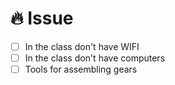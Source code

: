 # 🔥 Issue

- [ ] In the class don't have WIFI
- [ ] In the class don't have computers
- [ ] Tools for assembling gears
